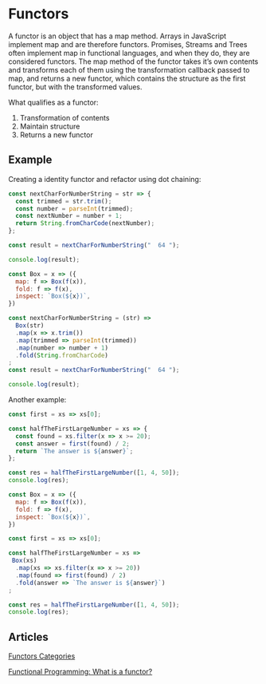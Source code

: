 # Functors

A functor is an object that has a map method. Arrays in JavaScript implement map and are therefore functors. Promises, Streams and Trees often implement map in functional languages, and when they do, they are considered functors. The map method of the functor takes it’s own contents and transforms each of them using the transformation callback passed to map, and returns a new functor, which contains the structure as the first functor, but with the transformed values.

What qualifies as a functor:
1. Transformation of contents
2. Maintain structure
3. Returns a new functor

## Example

Creating a identity functor and refactor using dot chaining:

```js
const nextCharForNumberString = str => {
  const trimmed = str.trim();
  const number = parseInt(trimmed);
  const nextNumber = number + 1;
  return String.fromCharCode(nextNumber);
};

const result = nextCharForNumberString("  64 ");

console.log(result);
```

```js
const Box = x => ({
  map: f => Box(f(x)),
  fold: f => f(x),
  inspect: `Box(${x})`,
})

const nextCharForNumberString = (str) =>
  Box(str)
  .map(x => x.trim())
  .map(trimmed => parseInt(trimmed))
  .map(number => number + 1)
  .fold(String.fromCharCode)
;
const result = nextCharForNumberString("  64 ");

console.log(result);
```

Another example:

```js
const first = xs => xs[0];

const halfTheFirstLargeNumber = xs => {
  const found = xs.filter(x => x >= 20);
  const answer = first(found) / 2;
  return `The answer is ${answer}`;
};

const res = halfTheFirstLargeNumber([1, 4, 50]);
console.log(res);
```

```js
const Box = x => ({
  map: f => Box(f(x)),
  fold: f => f(x),
  inspect: `Box(${x})`,
})

const first = xs => xs[0];

const halfTheFirstLargeNumber = xs => 
 Box(xs)
  .map(xs => xs.filter(x => x >= 20))
  .map(found => first(found) / 2)
  .fold(answer => `The answer is ${answer}`)
;

const res = halfTheFirstLargeNumber([1, 4, 50]);
console.log(res);
```


## Articles

[Functors Categories](https://medium.com/javascript-scene/functors-categories-61e031bac53f)

[Functional Programming: What is a functor?](https://www.quora.com/Functional-Programming/Functional-Programming-What-is-a-functor/answer/Tikhon-Jelvis?share=1)